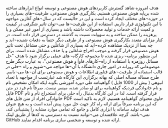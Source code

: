 هدف
امروزه شاهد گسترش کاربردهای هوش مصنوعی و توسعه انواع ابزارهای ساخته شده برپایه هوش مصنوعی هستیم. بکارگیری هوش مصنوعی، ظرفیت¬های بسیاری را در حوزه¬های مختلف ایجاد کرده است و این در حالیست که در سال¬های آغازین مواجهه با این تکنولوژی قرار داریم. استفاده از این ظرفیت¬ها می¬توان تاثیر شگرفی در کیفیت و کمیت ارائه خدمات و تولید محصولات داشته باشد و بسیاری از امور غیر ممکن و یا پرهزینه را ممکن ساخته و به سهولت نسبت به گذشته در دسترس قرار داده است.
در کنار مزایای متعدد بکارگیری هوش مصنوعی و از طرفی دیگر حتماً به دفعات شنیده¬اید و چه بسا از نزدیک مشاهده کرده¬اید که بسیاری از شاغلین و حتی مشاغل تحت تاثیر هوش مصنوعی قرار گرفته و موجب اخراج شاغلین و یا حذف مشاغل شده است.
برای این منظور برنامه¬ریزی شده تا مجموعه کارگاه¬های عملی برگزار شود با هدف "حل مسائل روزمره با استفاده از راه¬کارهای فاوا و هوش مصنوعی"، به عبارت دیگر طرح موضوعاتی که روزانه در امور جاری دانشگاه با آن¬ها مواجه می¬شویم و راه ¬حلی در قالب استفاده از ظرفیت¬های فناوری اطلاعات و هوش مصنوعی برای آن¬ها می¬یابیم. 
طرح مساله
مساله اصلی که بهانه برگزاری این کارگاه شد عبارتست از مواجهه با تعداد انبوهی ( بیش از 1000 فایل ) گواهینامه طی دوره آموزشی بگونه ایکه امکان تشخیص نام و نام خانوادگی فردیکه گواهینامه برای او صادر شده، میسر نیست. صرفاً نام فرد در متن فایل PDF قرار گرفته است.
لذا در این کارگاه بدنبال راه حلی برای استخراج نام و نام خانوادگی افراد از متن فایل های PDF حاوی محتوای گواهینامه هستیم. لازم به تاکید است که این برنامه صرفاً برای ارائه راه کار جهت حل مورد پیش آمده است و به هیچ عنوان هدف تولید سامانه یا ابزاری کامل و جامع که تمامی موارد مشابه را پشتیبانی کند، نمی¬باشد. گرچه علاقمندان می¬توانند نسبت به دسترسی به کدها از طریق لینک GitHub ارائه شده و توسعه و شخصی سازی برنامه اقدام نمایند.
